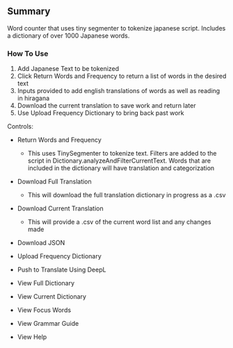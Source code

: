 ## Summary
Word counter that uses tiny segmenter to tokenize japanese script. Includes a dictionary of over 1000 Japanese words. 

### How To Use
1. Add Japanese Text to be tokenized
2. Click Return Words and Frequency to return a list of words in the desired text
3. Inputs provided to add english translations of words as well as reading in hiragana
4. Download the current translation to save work and return later
5. Use Upload Frequency Dictionary to bring back past work

Controls: 

- Return Words and Frequency
  - This uses TinySegmenter to tokenize text. Filters are added to the script in Dictionary.analyzeAndFilterCurrentText. Words that are included in the dictionary will have translation and categorization 
    
- Download Full Translation
  - This will download the full translation dictionary in progress as a .csv
- Download Current Translation
  - This will provide a .csv of the current word list and any changes made 
- Download JSON
- Upload Frequency Dictionary
- Push to Translate Using DeepL
- View Full Dictionary
- View Current Dictionary
- View Focus Words
- View Grammar Guide
- View Help
